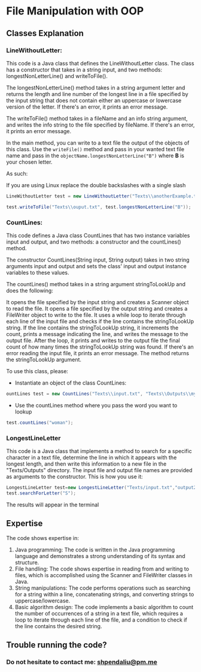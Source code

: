 # File Manipulation with OOP

## Classes Explanation

### LineWithoutLetter:
This code is a Java class that defines the LineWithoutLetter class. The class has a constructor that takes in a string input, and two methods: longestNonLetterLine() and writeToFile().

The longestNonLetterLine() method takes in a string argument letter and returns the length and line number of the longest line in a file specified by the input string that does not contain either an uppercase or lowercase version of the letter. If there's an error, it prints an error message.

The writeToFile() method takes in a fileName and an info string argument, and writes the info string to the file specified by fileName. If there's an error, it prints an error message.

In the main method, you can write to a text file the output of the objects of this class. 
Use the `writeFile()` method and pass in your wanted text file name and pass in
the `objectName.longestNonLetterLine("B")` where **B** is your chosen letter.

As such: 

If you are using Linux replace the double backslashes with a single slash
```java
LineWithoutLetter test = new LineWithoutLetter("Texts\\anotherExample.txt");

test.writeToFile("Texts\\ouput.txt", test.longestNonLetterLine("B"));
```

### CountLines:
This code defines a Java class CountLines that has two instance variables input and output, and two methods: a constructor and the countLines() method.

The constructor CountLines(String input, String output) takes in two string arguments input and output and sets the class' input and output instance variables to these values.

The countLines() method takes in a string argument stringToLookUp and does the following:

It opens the file specified by the input string and creates a Scanner object to read the file.
It opens a file specified by the output string and creates a FileWriter object to write to the file.
It uses a while loop to iterate through each line of the input file and checks if the line contains the stringToLookUp string.
If the line contains the stringToLookUp string, it increments the count, prints a message indicating the line, and writes the message to the output file.
After the loop, it prints and writes to the output file the final count of how many times the stringToLookUp string was found.
If there's an error reading the input file, it prints an error message.
The method returns the stringToLookUp argument.

To use this class, please: 
* Instantiate an object of the class CountLines:
```java
ountLines test = new CountLines("Texts\\input.txt", "Texts\\Outputs\\myfile.txt");
```
* Use the countLines method where you pass the word you want to lookup
```java
test.countLines("woman");
```

### LongestLineLetter

This code is a Java class that implements a method to search for a specific character in a text file, determine the line
in which it appears with the longest length, and then write this information to a new file in the "Texts/Outputs"
directory. The input file and output file names are provided as arguments to the constructor.
This is how you use it:

```java
LongestLineLetter test=new LongestLineLetter("Texts/input.txt","output2");
test.searchForLetter("S");
```


The results will appear in the terminal

## Expertise
The code shows expertise in:
1. Java programming: The code is written in the Java programming language and demonstrates a strong understanding of its syntax and structure.
2. File handling: The code shows expertise in reading from and writing to files, which is accomplished using the Scanner and FileWriter classes in Java.
3. String manipulations: The code performs operations such as searching for a string within a line, concatenating strings, and converting strings to uppercase/lowercase.
4. Basic algorithm design: The code implements a basic algorithm to count the number of occurrences of a string in a text file, which requires a loop to iterate through each line of the file, and a condition to check if the line contains the desired string.


## Trouble running the code?
### Do not hesitate to contact me: **shpendaliu@pm.me**
